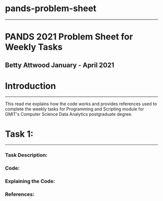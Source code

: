 # pands-problem-sheet

___

# PANDS 2021 Problem Sheet for Weekly Tasks 

## Betty Attwood January - April 2021

# Introduction

___

This read me explains how the code works and provides references used to complete the weekly tasks for Programming and Scripting module for GMIT's Computer Science Data Analytics postgraduate degree. 

# Task 1:

___

### Task Description:

### Code:

### Explaining the Code:

### References:

